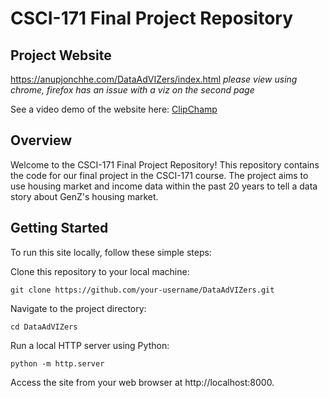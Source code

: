 # CSCI-171 Final Project Repository

## Project Website
https://anupjonchhe.com/DataAdVIZers/index.html
<em>please view using chrome, firefox has an issue with a viz on the second page</em>

See a video demo of the website here: [ClipChamp](https://clipchamp.com/watch/Zb1akw8tWJW)

## Overview
Welcome to the CSCI-171 Final Project Repository! 
This repository contains the code for our final project in the CSCI-171 course. 
The project aims to use housing market and income data within the past 20 years to tell a data story about GenZ's housing market.

## Getting Started
To run this site locally, follow these simple steps:

Clone this repository to your local machine:
```
git clone https://github.com/your-username/DataAdVIZers.git
```

Navigate to the project directory:
```
cd DataAdVIZers
```

Run a local HTTP server using Python:
```
python -m http.server
```

Access the site from your web browser at http://localhost:8000.
